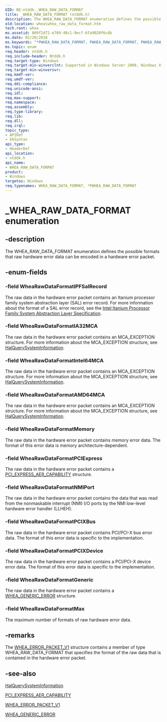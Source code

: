 ```yaml
---
UID: NE:ntddk._WHEA_RAW_DATA_FORMAT
title: _WHEA_RAW_DATA_FORMAT (ntddk.h)
description: The WHEA_RAW_DATA_FORMAT enumeration defines the possible formats that raw hardware error data can be encoded in a hardware error packet.
old-location: whea\whea_raw_data_format.htm
tech.root: whea
ms.assetid: 809f2d72-e769-48c1-9ecf-6fa9020f6cdb
ms.date: 02/20/2018
ms.keywords: "*PWHEA_RAW_DATA_FORMAT, PWHEA_RAW_DATA_FORMAT, PWHEA_RAW_DATA_FORMAT enumeration pointer [WHEA Drivers and Applications], WHEA_RAW_DATA_FORMAT, WHEA_RAW_DATA_FORMAT enumeration [WHEA Drivers and Applications], WheaRawDataFormatAMD64MCA, WheaRawDataFormatGeneric, WheaRawDataFormatIA32MCA, WheaRawDataFormatIPFSalRecord, WheaRawDataFormatIntel64MCA, WheaRawDataFormatMax, WheaRawDataFormatMemory, WheaRawDataFormatNMIPort, WheaRawDataFormatPCIExpress, WheaRawDataFormatPCIXBus, WheaRawDataFormatPCIXDevice, _WHEA_RAW_DATA_FORMAT, ntddk/PWHEA_RAW_DATA_FORMAT, ntddk/WHEA_RAW_DATA_FORMAT, ntddk/WheaRawDataFormatAMD64MCA, ntddk/WheaRawDataFormatGeneric, ntddk/WheaRawDataFormatIA32MCA, ntddk/WheaRawDataFormatIPFSalRecord, ntddk/WheaRawDataFormatIntel64MCA, ntddk/WheaRawDataFormatMax, ntddk/WheaRawDataFormatMemory, ntddk/WheaRawDataFormatNMIPort, ntddk/WheaRawDataFormatPCIExpress, ntddk/WheaRawDataFormatPCIXBus, ntddk/WheaRawDataFormatPCIXDevice, whea.whea_raw_data_format, whearef_9ecb0580-4372-40f3-93da-4f866ee6211f.xml"
ms.topic: enum
req.header: ntddk.h
req.include-header: Ntddk.h
req.target-type: Windows
req.target-min-winverclnt: Supported in Windows Server 2008, Windows Vista SP1, and later versions of Windows.
req.target-min-winversvr: 
req.kmdf-ver: 
req.umdf-ver: 
req.ddi-compliance: 
req.unicode-ansi: 
req.idl: 
req.max-support: 
req.namespace: 
req.assembly: 
req.type-library: 
req.lib: 
req.dll: 
req.irql: 
topic_type:
- APIRef
- kbSyntax
api_type:
- HeaderDef
api_location:
- ntddk.h
api_name:
- WHEA_RAW_DATA_FORMAT
product:
- Windows
targetos: Windows
req.typenames: WHEA_RAW_DATA_FORMAT, *PWHEA_RAW_DATA_FORMAT
---
```


# _WHEA_RAW_DATA_FORMAT enumeration


## -description


The WHEA_RAW_DATA_FORMAT enumeration defines the possible formats that raw hardware error data can be encoded in a hardware error packet.


## -enum-fields




### -field WheaRawDataFormatIPFSalRecord

The raw data in the hardware error packet contains an Itanium processor family system abstraction layer (SAL) error record. For more information about the format of a SAL error record, see the <a href="https://go.microsoft.com/fwlink/p/?linkid=72212">Intel Itanium Processor Family System Abstraction Layer Specification</a>.


### -field WheaRawDataFormatIA32MCA

The raw data in the hardware error packet contains an MCA_EXCEPTION structure. For more information about the MCA_EXCEPTION structure, see <a href="https://docs.microsoft.com/previous-versions/windows/hardware/mca/ff540659(v=vs.85)">HalQuerySystemInformation</a>.


### -field WheaRawDataFormatIntel64MCA

The raw data in the hardware error packet contains an MCA_EXCEPTION structure. For more information about the MCA_EXCEPTION structure, see <a href="https://docs.microsoft.com/previous-versions/windows/hardware/mca/ff540659(v=vs.85)">HalQuerySystemInformation</a>.


### -field WheaRawDataFormatAMD64MCA

The raw data in the hardware error packet contains an MCA_EXCEPTION structure. For more information about the MCA_EXCEPTION structure, see <a href="https://docs.microsoft.com/previous-versions/windows/hardware/mca/ff540659(v=vs.85)">HalQuerySystemInformation</a>.


### -field WheaRawDataFormatMemory

The raw data in the hardware error packet contains memory error data. The format of this error data is memory architecture-dependent.


### -field WheaRawDataFormatPCIExpress

The raw data in the hardware error packet contains a <a href="https://docs.microsoft.com/windows-hardware/drivers/ddi/content/wdm/ns-wdm-_pci_express_aer_capability">PCI_EXPRESS_AER_CAPABILITY</a> structure.


### -field WheaRawDataFormatNMIPort

The raw data in the hardware error packet contains the data that was read from the nonmaskable interrupt (NMI) I/O ports by the NMI low-level hardware error handler (LLHEH).


### -field WheaRawDataFormatPCIXBus

The raw data in the hardware error packet contains PCI/PCI-X bus error data. The format of this error data is specific to the implementation.


### -field WheaRawDataFormatPCIXDevice

The raw data in the hardware error packet contains a PCI/PCI-X device error data. The format of this error data is specific to the implementation.


### -field WheaRawDataFormatGeneric

The raw data in the hardware error packet contains a <a href="https://docs.microsoft.com/windows-hardware/drivers/ddi/content/ntddk/ns-ntddk-_whea_generic_error">WHEA_GENERIC_ERROR</a> structure.


### -field WheaRawDataFormatMax

The maximum number of formats of raw hardware error data.


## -remarks



The <a href="https://docs.microsoft.com/windows-hardware/drivers/ddi/content/ntddk/ns-ntddk-_whea_error_packet_v1">WHEA_ERROR_PACKET_V1</a> structure contains a member of type WHEA_RAW_DATA_FORMAT that specifies the format of the raw data that is contained in the hardware error packet.




## -see-also




<a href="https://docs.microsoft.com/previous-versions/windows/hardware/mca/ff540659(v=vs.85)">HalQuerySystemInformation</a>



<a href="https://docs.microsoft.com/windows-hardware/drivers/ddi/content/wdm/ns-wdm-_pci_express_aer_capability">PCI_EXPRESS_AER_CAPABILITY</a>



<a href="https://docs.microsoft.com/windows-hardware/drivers/ddi/content/ntddk/ns-ntddk-_whea_error_packet_v1">WHEA_ERROR_PACKET_V1</a>



<a href="https://docs.microsoft.com/windows-hardware/drivers/ddi/content/ntddk/ns-ntddk-_whea_generic_error">WHEA_GENERIC_ERROR</a>
 

 

